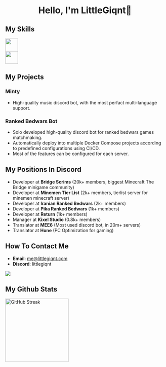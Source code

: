 <h1 align="center">Hello, I'm LittleGiqnt👋</h1>

## My Skills
<a href="https://skillicons.dev">
  <img height=40 src="https://skillicons.dev/icons?i=js,ts,nodejs,java,kotlin,python,c,cpp,html,css,tailwind,php" />
  <br />
  <img height=40 src="https://skillicons.dev/icons?i=aws,nginx,git,github,vscode,idea,vim,docker,kubernetes,mysql,mongodb,postgres" />
</a>

## My Projects
### Minty
- High-quality music discord bot, with the most perfact multi-language support.
### Ranked Bedwars Bot
- Solo developed high-quality discord bot for ranked bedwars games matchmaking.
- Automatically deploy into multiple Docker Compose projects according to predefined configurations using CI/CD.
- Most of the features can be configured for each server.

## My Positions In Discord
- Developer at **Bridge Scrims** (20k+ members, biggest Minecraft The Bridge minigame community)
- Developer at **Minemen Tier List** (2k+ members, tierlist server for minemen minecraft server)
- Developer at **Iranian Ranked Bedwars** (2k+ members)
- Developer at **Pika Ranked Bedwars** (1k+ members)
- Developer at **Return** (1k+ members)
- Manager at **Kixel Studio** (0.8k+ members)
- Translator at **MEE6** (Most used discord bot, in 20m+ servers)
- Translator at **Hone** (PC Optimization for gaming)

## How To Contact Me
- **Email**: me@littlegiqnt.com
- **Discord**: littlegiqnt
<a href="https://discord.com/users/454927000490999809">
  <img src="https://lanyard.cnrad.dev/api/454927000490999809?showDisplayName=true&idleMessage=Doin'%20nothing%20special%20rn%20:P">
</a>

## My Github Stats
<a href="https://git.io/streak-stats">
  <picture>
    <source
      srcset="https://streak-stats.demolab.com?user=littlegiqnt&theme=tokyonight"
      media="(prefers-color-scheme: dark)"
    />
    <source
      srcset="https://streak-stats.demolab.com?user=littlegiqnt"
      media="(prefers-color-scheme: light), (prefers-color-scheme: no-preference)"
    />
    <img height=200 alt="GitHub Streak" />
  </picture>
</a>

